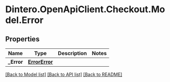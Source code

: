 # Dintero.OpenApiClient.Checkout.Model.Error

## Properties

Name | Type | Description | Notes
------------ | ------------- | ------------- | -------------
**_Error** | [**ErrorError**](ErrorError.md) |  | 

[[Back to Model list]](../README.md#documentation-for-models) [[Back to API list]](../README.md#documentation-for-api-endpoints) [[Back to README]](../README.md)


